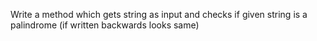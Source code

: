 Write a method which gets string as input and checks if given string is a palindrome (if written backwards looks same)
